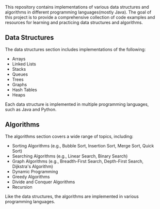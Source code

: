This repository contains implementations of various data structures and algorithms in different programming languages(mostly Java). The goal of this project is to provide a comprehensive collection of code examples and resources for learning and practicing data structures and algorithms.

## Data Structures
The data structures section includes implementations of the following:

* Arrays
* Linked Lists
* Stacks
* Queues
* Trees
* Graphs
* Hash Tables
* Heaps

Each data structure is implemented in multiple programming languages, such as Java and Python.

## Algorithms
The algorithms section covers a wide range of topics, including:

* Sorting Algorithms (e.g., Bubble Sort, Insertion Sort, Merge Sort, Quick Sort)
* Searching Algorithms (e.g., Linear Search, Binary Search)
* Graph Algorithms (e.g., Breadth-First Search, Depth-First Search, Dijkstra's Algorithm)
* Dynamic Programming
* Greedy Algorithms
* Divide and Conquer Algorithms
* Recursion

Like the data structures, the algorithms are implemented in various programming languages.

